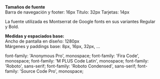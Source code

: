 **Tamaños de fuente**<br>
Barra de navegación y footer: 16px
Título: 32px
Tarjetas: 14px

La fuente utilizada es Montserrat de Google fonts en sus variantes Regular y Bold.

**Medidas y espaciados base:**<br>
Ancho de pantalla en diseño: 1280px<br>
Márgenes y paddings base: 8px, 16px, 32px, ...

font-family: 'Anonymous Pro', monospace;
font-family: 'Fira Code', monospace;
font-family: 'M PLUS Code Latin', monospace;
font-family: 'Roboto', sans-serif;
font-family: 'Roboto Condensed', sans-serif;
font-family: 'Source Code Pro', monospace;